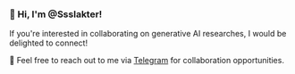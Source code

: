 ### 👋 Hi, I'm @Ssslakter!

If you're interested in collaborating on generative AI researches, I would be delighted to connect!

💬 Feel free to reach out to me via [Telegram](https://t.me/ssslakter) for collaboration opportunities.

<!---
Ssslakter/Ssslakter is a ✨ special ✨ repository because its `README.md` (this file) appears on your GitHub profile.
You can click the Preview link to take a look at your changes.
--->
